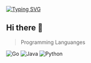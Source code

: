 <a href="https://git.io/typing-svg"><img src="https://readme-typing-svg.demolab.com?font=Fira+Code&duration=6000&pause=1000&color=00C822&width=435&lines=Welcome!+I+am+Dominick+*" alt="Typing SVG" /></a>

## Hi there 👋

>Programming Languanges

![Go](https://img.shields.io/badge/go-%2300ADD8.svg?style=for-the-badge&logo=go&logoColor=white)     ![Java](https://img.shields.io/badge/java-%23ED8B00.svg?style=for-the-badge&logo=openjdk&logoColor=white)     ![Python](https://img.shields.io/badge/python-3670A0?style=for-the-badge&logo=python&logoColor=ffdd54)


